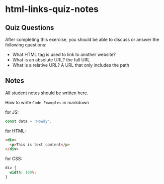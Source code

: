 # html-links-quiz-notes

## Quiz Questions

After completing this exercise, you should be able to discuss or answer the following questions:

- What HTML tag is used to link to another website?
  <a>
- What is an absolute URL?
  the full URL
- What is a relative URL?
  A URL that only includes the path

## Notes

All student notes should be written here.

How to write `Code Examples` in markdown

for JS:

```javascript
const data = 'Howdy';
```

for HTML:

```html
<div>
  <p>This is text content</p>
</div>
```

for CSS:

```css
div {
  width: 100%;
}
```
